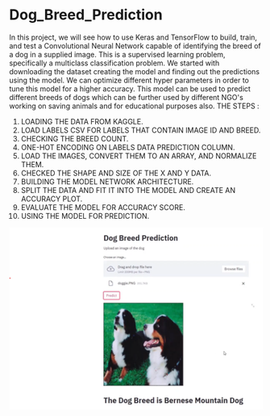 # Dog_Breed_Prediction
In this project, we will see how to use Keras and TensorFlow to build, train, and test a Convolutional Neural Network capable of identifying the breed of a dog in a supplied image. This is a supervised learning problem, specifically a multiclass classification problem. We started with downloading the dataset creating the model and finding out the predictions using the model. We can optimize different hyper parameters in order to tune this model for a higher accuracy. This model can be used to predict different breeds of dogs which can be further used by different NGO's working on saving animals and for educational purposes also.
THE STEPS : 
1. LOADING THE DATA FROM KAGGLE.
2. LOAD LABELS CSV FOR LABELS THAT CONTAIN IMAGE ID AND BREED.
3. CHECKING THE BREED COUNT.
4. ONE-HOT ENCODING ON LABELS DATA PREDICTION COLUMN.
5. LOAD THE IMAGES, CONVERT THEM TO AN ARRAY, AND NORMALIZE THEM.
6. CHECKED THE SHAPE AND SIZE OF THE X AND Y DATA.
7. BUILDING THE MODEL NETWORK ARCHITECTURE.
8. SPLIT THE DATA AND FIT IT INTO THE MODEL AND CREATE AN ACCURACY PLOT.
9. EVALUATE THE MODEL FOR ACCURACY SCORE.
10. USING THE MODEL FOR PREDICTION.

![Nama Gambar](result.png)









